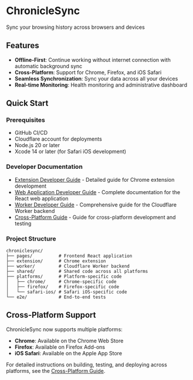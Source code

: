 # ChronicleSync

Sync your browsing history across browsers and devices

## Features

- **Offline-First**: Continue working without internet connection with automatic background sync
- **Cross-Platform**: Support for Chrome, Firefox, and iOS Safari
- **Seamless Synchronization**: Sync your data across all your devices
- **Real-time Monitoring**: Health monitoring and administrative dashboard

## Quick Start

### Prerequisites
- GitHub CI/CD
- Cloudflare account for deployments
- Node.js 20 or later
- Xcode 14 or later (for Safari iOS development)

### Developer Documentation
- [Extension Developer Guide](extension/DEVELOPER.md) - Detailed guide for Chrome extension development
- [Web Application Developer Guide](pages/DEVELOPER.md) - Complete documentation for the React web application
- [Worker Developer Guide](worker/DEVELOPER.md) - Comprehensive guide for the Cloudflare Worker backend
- [Cross-Platform Guide](CROSS_PLATFORM.md) - Guide for cross-platform development and testing

### Project Structure

```
chroniclesync/
├── pages/          # Frontend React application
├── extension/      # Chrome extension
├── worker/         # Cloudflare Worker backend
├── shared/         # Shared code across all platforms
├── platforms/      # Platform-specific code
│   ├── chrome/     # Chrome-specific code
│   ├── firefox/    # Firefox-specific code
│   └── safari-ios/ # Safari iOS-specific code
└── e2e/            # End-to-end tests
```

## Cross-Platform Support

ChronicleSync now supports multiple platforms:

- **Chrome**: Available on the Chrome Web Store
- **Firefox**: Available on Firefox Add-ons
- **iOS Safari**: Available on the Apple App Store

For detailed instructions on building, testing, and deploying across platforms, see the [Cross-Platform Guide](CROSS_PLATFORM.md).
